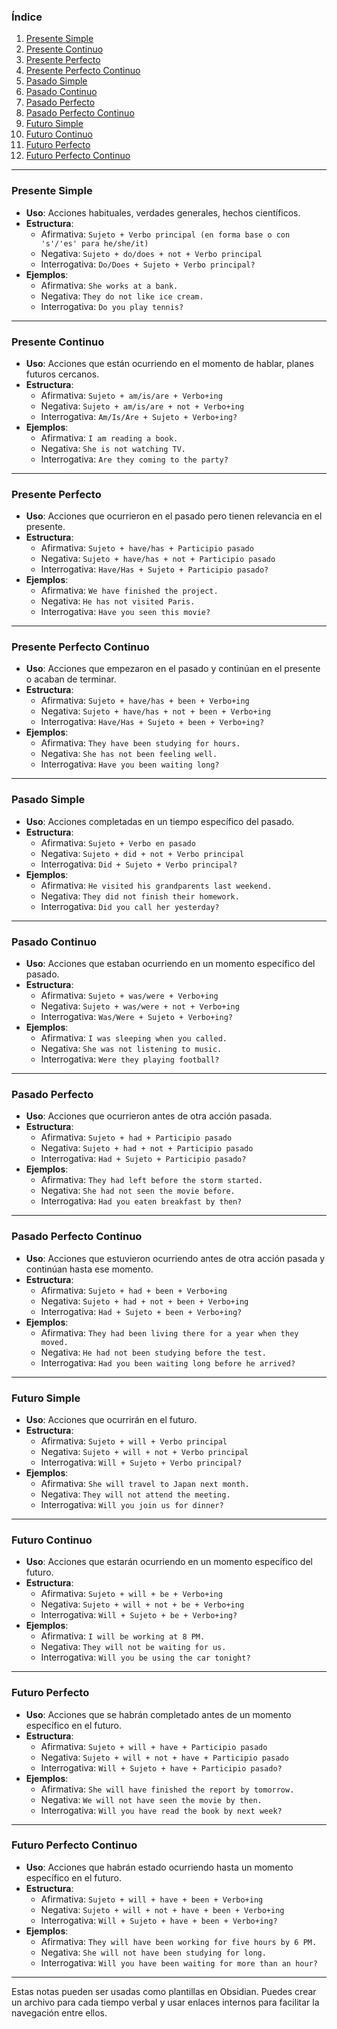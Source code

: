 ### Índice
1. [Presente Simple](#presente-simple)
2. [Presente Continuo](#presente-continuo)
3. [Presente Perfecto](#presente-perfecto)
4. [Presente Perfecto Continuo](#presente-perfecto-continuo)
5. [Pasado Simple](#pasado-simple)
6. [Pasado Continuo](#pasado-continuo)
7. [Pasado Perfecto](#pasado-perfecto)
8. [Pasado Perfecto Continuo](#pasado-perfecto-continuo)
9. [Futuro Simple](#futuro-simple)
10. [Futuro Continuo](#futuro-continuo)
11. [Futuro Perfecto](#futuro-perfecto)
12. [Futuro Perfecto Continuo](#futuro-perfecto-continuo)

---

### Presente Simple
- **Uso**: Acciones habituales, verdades generales, hechos científicos.
- **Estructura**: 
  - Afirmativa: `Sujeto + Verbo principal (en forma base o con 's'/'es' para he/she/it)`
  - Negativa: `Sujeto + do/does + not + Verbo principal`
  - Interrogativa: `Do/Does + Sujeto + Verbo principal?`
- **Ejemplos**:
  - Afirmativa: `She works at a bank.`
  - Negativa: `They do not like ice cream.`
  - Interrogativa: `Do you play tennis?`

---

### Presente Continuo
- **Uso**: Acciones que están ocurriendo en el momento de hablar, planes futuros cercanos.
- **Estructura**:
  - Afirmativa: `Sujeto + am/is/are + Verbo+ing`
  - Negativa: `Sujeto + am/is/are + not + Verbo+ing`
  - Interrogativa: `Am/Is/Are + Sujeto + Verbo+ing?`
- **Ejemplos**:
  - Afirmativa: `I am reading a book.`
  - Negativa: `She is not watching TV.`
  - Interrogativa: `Are they coming to the party?`

---

### Presente Perfecto
- **Uso**: Acciones que ocurrieron en el pasado pero tienen relevancia en el presente.
- **Estructura**:
  - Afirmativa: `Sujeto + have/has + Participio pasado`
  - Negativa: `Sujeto + have/has + not + Participio pasado`
  - Interrogativa: `Have/Has + Sujeto + Participio pasado?`
- **Ejemplos**:
  - Afirmativa: `We have finished the project.`
  - Negativa: `He has not visited Paris.`
  - Interrogativa: `Have you seen this movie?`

---

### Presente Perfecto Continuo
- **Uso**: Acciones que empezaron en el pasado y continúan en el presente o acaban de terminar.
- **Estructura**:
  - Afirmativa: `Sujeto + have/has + been + Verbo+ing`
  - Negativa: `Sujeto + have/has + not + been + Verbo+ing`
  - Interrogativa: `Have/Has + Sujeto + been + Verbo+ing?`
- **Ejemplos**:
  - Afirmativa: `They have been studying for hours.`
  - Negativa: `She has not been feeling well.`
  - Interrogativa: `Have you been waiting long?`

---

### Pasado Simple
- **Uso**: Acciones completadas en un tiempo específico del pasado.
- **Estructura**:
  - Afirmativa: `Sujeto + Verbo en pasado`
  - Negativa: `Sujeto + did + not + Verbo principal`
  - Interrogativa: `Did + Sujeto + Verbo principal?`
- **Ejemplos**:
  - Afirmativa: `He visited his grandparents last weekend.`
  - Negativa: `They did not finish their homework.`
  - Interrogativa: `Did you call her yesterday?`

---

### Pasado Continuo
- **Uso**: Acciones que estaban ocurriendo en un momento específico del pasado.
- **Estructura**:
  - Afirmativa: `Sujeto + was/were + Verbo+ing`
  - Negativa: `Sujeto + was/were + not + Verbo+ing`
  - Interrogativa: `Was/Were + Sujeto + Verbo+ing?`
- **Ejemplos**:
  - Afirmativa: `I was sleeping when you called.`
  - Negativa: `She was not listening to music.`
  - Interrogativa: `Were they playing football?`

---

### Pasado Perfecto
- **Uso**: Acciones que ocurrieron antes de otra acción pasada.
- **Estructura**:
  - Afirmativa: `Sujeto + had + Participio pasado`
  - Negativa: `Sujeto + had + not + Participio pasado`
  - Interrogativa: `Had + Sujeto + Participio pasado?`
- **Ejemplos**:
  - Afirmativa: `They had left before the storm started.`
  - Negativa: `She had not seen the movie before.`
  - Interrogativa: `Had you eaten breakfast by then?`

---

### Pasado Perfecto Continuo
- **Uso**: Acciones que estuvieron ocurriendo antes de otra acción pasada y continúan hasta ese momento.
- **Estructura**:
  - Afirmativa: `Sujeto + had + been + Verbo+ing`
  - Negativa: `Sujeto + had + not + been + Verbo+ing`
  - Interrogativa: `Had + Sujeto + been + Verbo+ing?`
- **Ejemplos**:
  - Afirmativa: `They had been living there for a year when they moved.`
  - Negativa: `He had not been studying before the test.`
  - Interrogativa: `Had you been waiting long before he arrived?`

---

### Futuro Simple
- **Uso**: Acciones que ocurrirán en el futuro.
- **Estructura**:
  - Afirmativa: `Sujeto + will + Verbo principal`
  - Negativa: `Sujeto + will + not + Verbo principal`
  - Interrogativa: `Will + Sujeto + Verbo principal?`
- **Ejemplos**:
  - Afirmativa: `She will travel to Japan next month.`
  - Negativa: `They will not attend the meeting.`
  - Interrogativa: `Will you join us for dinner?`

---

### Futuro Continuo
- **Uso**: Acciones que estarán ocurriendo en un momento específico del futuro.
- **Estructura**:
  - Afirmativa: `Sujeto + will + be + Verbo+ing`
  - Negativa: `Sujeto + will + not + be + Verbo+ing`
  - Interrogativa: `Will + Sujeto + be + Verbo+ing?`
- **Ejemplos**:
  - Afirmativa: `I will be working at 8 PM.`
  - Negativa: `They will not be waiting for us.`
  - Interrogativa: `Will you be using the car tonight?`

---

### Futuro Perfecto
- **Uso**: Acciones que se habrán completado antes de un momento específico en el futuro.
- **Estructura**:
  - Afirmativa: `Sujeto + will + have + Participio pasado`
  - Negativa: `Sujeto + will + not + have + Participio pasado`
  - Interrogativa: `Will + Sujeto + have + Participio pasado?`
- **Ejemplos**:
  - Afirmativa: `She will have finished the report by tomorrow.`
  - Negativa: `We will not have seen the movie by then.`
  - Interrogativa: `Will you have read the book by next week?`

---

### Futuro Perfecto Continuo
- **Uso**: Acciones que habrán estado ocurriendo hasta un momento específico en el futuro.
- **Estructura**:
  - Afirmativa: `Sujeto + will + have + been + Verbo+ing`
  - Negativa: `Sujeto + will + not + have + been + Verbo+ing`
  - Interrogativa: `Will + Sujeto + have + been + Verbo+ing?`
- **Ejemplos**:
  - Afirmativa: `They will have been working for five hours by 6 PM.`
  - Negativa: `She will not have been studying for long.`
  - Interrogativa: `Will you have been waiting for more than an hour?`

---

Estas notas pueden ser usadas como plantillas en Obsidian. Puedes crear un archivo para cada tiempo verbal y usar enlaces internos para facilitar la navegación entre ellos.
